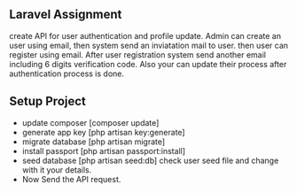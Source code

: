 ## Laravel Assignment

create API for user authentication and profile update. Admin can create an user using email, then system send an inviatation mail to user. then  user can register using email. After user registration system send another email including 6 digits verification code. Also your can update their process after authentication process is done.

## Setup Project

- update composer [composer update]
- generate app key [php artisan key:generate]
- migrate database [php artisan migrate]
- install passport [php artisan passport:install]
- seed database [php artisan seed:db] 
    check user seed file and change with it your details.
- Now Send the API request.

